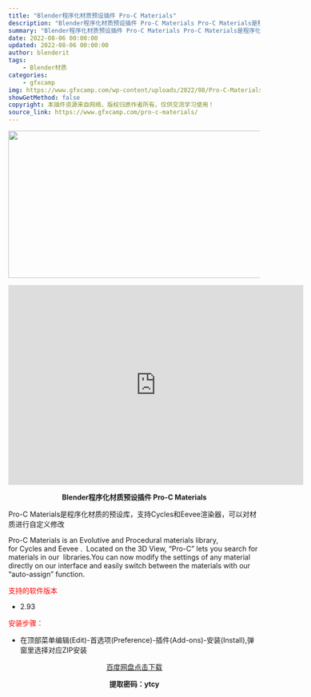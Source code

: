 ```yaml
---
title: "Blender程序化材质预设插件 Pro-C Materials"
description: "Blender程序化材质预设插件 Pro-C Materials Pro-C Materials是程序化材质的预设库，支持Cycles和Eevee渲染器，可以对材质进行自定义修改 Pro-C Mate..."
summary: "Blender程序化材质预设插件 Pro-C Materials Pro-C Materials是程序化材质的预设库，支持Cycles和Eevee渲染器，可以对材质进行自定义修改 Pro-C Mate..."
date: 2022-08-06 00:00:00
updated: 2022-08-06 00:00:00
author: blenderit
tags: 
    - Blender材质
categories:
    - gfxcamp
img: https://www.gfxcamp.com/wp-content/uploads/2022/08/Pro-C-Materials.jpg
showGetMethod: false
copyright: 本插件资源来自网络，版权归原作者所有，仅供交流学习使用！
source_link: https://www.gfxcamp.com/pro-c-materials/
---
```

<div><p><img decoding="async" class="aligncenter size-full wp-image-105726" src="https://www.gfxcamp.com/wp-content/uploads/2022/08/Pro-C-Materials.jpg" data-src="https://www.gfxcamp.com/wp-content/uploads/2022/08/Pro-C-Materials.jpg" alt="" width="590" height="295" data-srcset="https://www.gfxcamp.com/wp-content/uploads/2022/08/Pro-C-Materials.jpg 590w, https://www.gfxcamp.com/wp-content/uploads/2022/08/Pro-C-Materials-150x75.jpg 150w" data-sizes="(max-width: 590px) 100vw, 590px"></p><p style="text-align: center;"><strong><iframe loading="lazy" src="https://player.youku.com/embed/XNTg5MTUzMTI4NA==" width="590" height="400" frameborder="0" allowfullscreen="allowfullscreen" data-mce-fragment="1"></iframe></strong></p><p style="text-align: center;"><strong>Blender程序化材质预设插件 Pro-C Materials</strong></p><p>Pro-C Materials是程序化材质的预设库，支持Cycles和Eevee渲染器，可以对材质进行自定义修改</p><p>Pro-C Materials is an Evolutive and Procedural materials library, for Cycles and Eevee .  Located on the 3D View, “Pro-C” lets you search for materials in our  libraries.You can now modify the settings of any material directly on our interface and easily switch between the materials with our “auto-assign” function.</p><p><span style="color: #ff0000;">支持的软件版本</span></p><ul>
<li>2.93</li>
</ul><p><span style="color: #ff0000;">安装步骤：</span></p><ul>
<li>在顶部菜单编辑(Edit)-首选项(Preference)-插件(Add-ons)-安装(Install),弹窗里选择对应ZIP安装</li>
</ul><p style="text-align: center;"><a class="maxbutton-3 maxbutton maxbutton-baidu" target="_blank" rel="noopener" href="https://pan.baidu.com/s/1pM9FQbOrkx4H_O8PtDxlXQ?pwd=ytcy"><span class="mb-text">百度网盘点击下载</span></a></p><p style="text-align: center;"><strong>提取密码：ytcy</strong></p></div>